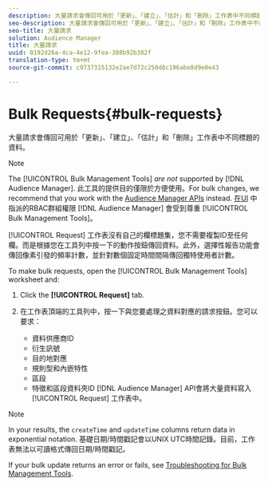 ```yaml
---
description: 大量請求會傳回可用於「更新」、「建立」、「估計」和「刪除」工作表中不同標題的資料。
seo-description: 大量請求會傳回可用於「更新」、「建立」、「估計」和「刪除」工作表中不同標題的資料。
seo-title: 大量請求
solution: Audience Manager
title: 大量請求
uuid: 0192d26a-4ca-4e12-9fea-388b92b382f
translation-type: tm+mt
source-git-commit: c9737315132e2ae7d72c250d8c196abe8d9e0e43

---
```



# Bulk Requests{#bulk-requests}

大量請求會傳回可用於「更新」、「建立」、「估計」和「刪除」工作表中不同標題的資料。

<!-- 

t_bulk_requests.xml

 -->

>[!NOTE]
>
>The [!UICONTROL Bulk Management Tools] *are not* supported by [!DNL Audience Manager]. 此工具的提供目的僅限於方便使用。For bulk changes, we recommend that you work with the [Audience Manager APIs](../../api/rest-api-main/aam-api-getting-started.md) instead. [在UI](../../features/administration/administration-overview.md) 中指派的RBAC群組權限 [!DNL Audience Manager] 會受到尊重 [!UICONTROL Bulk Management Tools]。

[!UICONTROL Request] 工作表沒有自己的欄標題集，您不需要複製ID至任何欄。而是根據您在工具列中按一下的動作按鈕傳回資料。此外，選擇性報告功能會傳回像素引發的頻率計數，並針對數個固定時間間隔傳回獨特使用者計數。

To make bulk requests, open the [!UICONTROL Bulk Management Tools] worksheet and:

1. Click the **[!UICONTROL Request]** tab.
2. 在工作表頂端的工具列中，按一下與您要處理之資料對應的請求按鈕。您可以要求：

   * 資料供應商ID
   * 衍生訊號
   * 目的地對應
   * 規則型和內嵌特性
   * 區段
   * 特徵和區段資料夾ID
   [!DNL Audience Manager] API會將大量資料寫入 [!UICONTROL Request] 工作表中。

>[!NOTE]
>
>In your results, the `createTime` and `updateTime` columns return data in exponential notation. 基礎日期/時間戳記會以UNIX UTC時間記錄。目前，工作表無法以可讀格式傳回日期/時間戳記。

If your bulk update returns an error or fails, see [Troubleshooting for Bulk Management Tools](../../reference/bulk-management-tools/bulk-troubleshooting.md).

